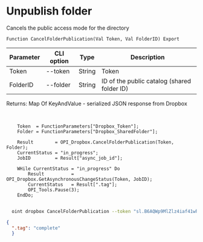 ﻿---
sidebar_position: 2
---

# Unpublish folder
 Cancels the public access mode for the directory



`Function CancelFolderPublication(Val Token, Val FolderID) Export`

  | Parameter | CLI option | Type | Description |
  |-|-|-|-|
  | Token | --token | String | Token |
  | FolderID | --folder | String | ID of the public catalog (shared folder ID) |

  
  Returns:  Map Of KeyAndValue - serialized JSON response from Dropbox

<br/>




```bsl title="Code example"
    Token  = FunctionParameters["Dropbox_Token"];
    Folder = FunctionParameters["Dropbox_SharedFolder"];

    Result        = OPI_Dropbox.CancelFolderPublication(Token, Folder);
    CurrentStatus = "in_progress";
    JobID         = Result["async_job_id"];

    WHile CurrentStatus = "in_progress" Do
        Result          = OPI_Dropbox.GetAsynchronousChangeStatus(Token, JobID);
        CurrentStatus   = Result[".tag"];
        OPI_Tools.Pause(3);
    EndDo;
```



```sh title="CLI command example"
    
  oint dropbox CancelFolderPublication --token "sl.B6AQWp9MlZlz4iaf41whVKxX9-MXeCiQhPRe4YIRxFmZ3zHsdjmOAatzgaWVhqmlIOvDD6WIUQ..." --folder %folder%

```

```json title="Result"
{
  ".tag": "complete"
  }
```
